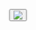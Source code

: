 <div>
 <button onclick="regen()">
  <img src="{{site.baseurl}}/images/wheele.jpg" id="wheel">
 </button>
</div>


<script>
 // const image = document.getElementById('wheel');
 // 
</script>

<script>
    const image = document.getElementById('wheel');
    image.animate({
    rotation: 90,
    duration: 1000
    });
    image.addEventListener('click', () => {
    var rando;
    rando = Math.floor(Math.random()*3);
    if (rando == 0)
    {
      image.src = "{{site.baseurl}}/images/hat.png";
    } else if (rando == 1)
    {
      image.src = "{{site.baseurl}}/images/shirt.jpg";
    } else {
      image.src = "{{site.baseurl}}/images/bottle.jpg";
    }
   setTimeout(function() {
   image.src = "{{site.baseurl}}/images/wheele.jpg";
}, 3000);
  });
</script>
